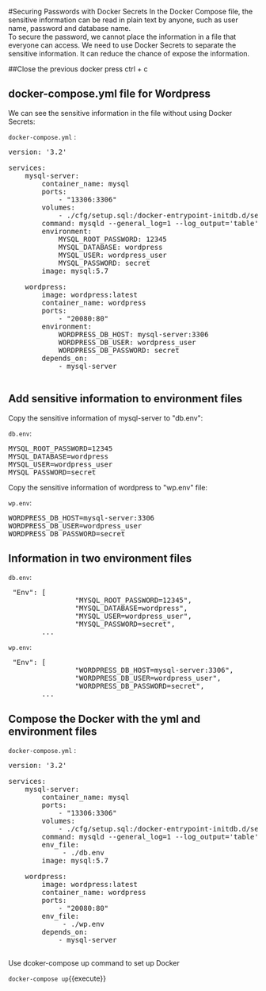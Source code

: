 #Securing Passwords with Docker Secrets
In the Docker Compose file, the sensitive information can be read in plain text by anyone, such as user name, password and database name.
<br>
To secure the password, we cannot place the information in a file that everyone can access. We need to use Docker Secrets to separate the sensitive information. It can reduce the chance of expose the information.

##Close the previous docker
press ctrl + c
## docker-compose.yml file for Wordpress
We can see the sensitive information in the file without using Docker Secrets:

`docker-compose.yml` :
<pre class="file" data-target="clipboard">
version: '3.2' 
 
services: 
    mysql-server: 
        container_name: mysql 
        ports: 
            - "13306:3306"    
        volumes:  
            - ./cfg/setup.sql:/docker-entrypoint-initdb.d/setup.sql
        command: mysqld --general_log=1 --log_output='table'
        environment: 
            MYSQL_ROOT_PASSWORD: 12345 
            MYSQL_DATABASE: wordpress 
            MYSQL_USER: wordpress_user 
            MYSQL_PASSWORD: secret 
        image: mysql:5.7 
    
    wordpress: 
        image: wordpress:latest 
        container_name: wordpress 
        ports: 
            - "20080:80" 
        environment: 
            WORDPRESS_DB_HOST: mysql-server:3306 
            WORDPRESS_DB_USER: wordpress_user 
            WORDPRESS_DB_PASSWORD: secret 
        depends_on: 
            - mysql-server 

</pre>

## Add sensitive information to environment files
Copy the sensitive information of mysql-server to "db.env":

`db.env`:
<pre class="file" data-target="clipboard">
MYSQL_ROOT_PASSWORD=12345
MYSQL_DATABASE=wordpress
MYSQL_USER=wordpress_user
MYSQL_PASSWORD=secret
</pre>

Copy the sensitive information of wordpress to "wp.env" file:

`wp.env`:
<pre class="file" data-target="clipboard">
WORDPRESS_DB_HOST=mysql-server:3306
WORDPRESS_DB_USER=wordpress_user
WORDPRESS_DB_PASSWORD=secret
</pre>

## Information in two environment files
`db.env`:
<pre>
 "Env": [
                "MYSQL_ROOT_PASSWORD=12345",
                "MYSQL_DATABASE=wordpress",
                "MYSQL_USER=wordpress_user",
                "MYSQL_PASSWORD=secret",
		...
</pre>

`wp.env`:
<pre>
 "Env": [
                "WORDPRESS_DB_HOST=mysql-server:3306",
                "WORDPRESS_DB_USER=wordpress_user",
                "WORDPRESS_DB_PASSWORD=secret",
		...
</pre>

## Compose the Docker with the yml and environment files
`docker-compose.yml` :
<pre class="file" data-target="clipboard">
version: '3.2' 
 
services: 
    mysql-server: 
        container_name: mysql 
        ports: 
            - "13306:3306"    
        volumes:  
            - ./cfg/setup.sql:/docker-entrypoint-initdb.d/setup.sql
        command: mysqld --general_log=1 --log_output='table'
        env_file:
             - ./db.env 
        image: mysql:5.7 
    
    wordpress: 
        image: wordpress:latest 
        container_name: wordpress 
        ports: 
            - "20080:80" 
        env_file:
             - ./wp.env 
        depends_on: 
            - mysql-server 

</pre>
Use dcoker-compose up command to set up Docker

`docker-compose up`{{execute}}